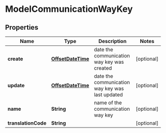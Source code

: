 # ModelCommunicationWayKey

## Properties
Name | Type | Description | Notes
------------ | ------------- | ------------- | -------------
**create** | [**OffsetDateTime**](OffsetDateTime.md) | date the communication way key was created |  [optional]
**update** | [**OffsetDateTime**](OffsetDateTime.md) | date the communication way key was last updated |  [optional]
**name** | **String** | name of the communication way key |  [optional]
**translationCode** | **String** |  |  [optional]
